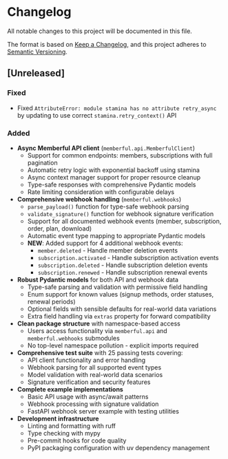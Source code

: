 # Changelog

All notable changes to this project will be documented in this file.

The format is based on [Keep a Changelog](https://keepachangelog.com/en/1.0.0/),
and this project adheres to [Semantic Versioning](https://semver.org/spec/v2.0.0.html).

## [Unreleased]

### Fixed
- Fixed `AttributeError: module stamina has no attribute retry_async` by updating to use correct `stamina.retry_context()` API

### Added
- **Async Memberful API client** (`memberful.api.MemberfulClient`)
  - Support for common endpoints: members, subscriptions with full pagination
  - Automatic retry logic with exponential backoff using stamina
  - Async context manager support for proper resource cleanup
  - Type-safe responses with comprehensive Pydantic models
  - Rate limiting consideration with configurable delays
- **Comprehensive webhook handling** (`memberful.webhooks`)
  - `parse_payload()` function for type-safe webhook parsing
  - `validate_signature()` function for webhook signature verification
  - Support for all documented webhook events (member, subscription, order, plan, download)
  - Automatic event type mapping to appropriate Pydantic models
  - **NEW**: Added support for 4 additional webhook events:
    - `member.deleted` - Handle member deletion events
    - `subscription.activated` - Handle subscription activation events  
    - `subscription.deleted` - Handle subscription deletion events
    - `subscription.renewed` - Handle subscription renewal events
- **Robust Pydantic models** for both API and webhook data
  - Type-safe parsing and validation with permissive field handling
  - Enum support for known values (signup methods, order statuses, renewal periods)
  - Optional fields with sensible defaults for real-world data variations
  - Extra field handling via `extras` property for forward compatibility
- **Clean package structure** with namespace-based access
  - Users access functionality via `memberful.api` and `memberful.webhooks` submodules
  - No top-level namespace pollution - explicit imports required
- **Comprehensive test suite** with 25 passing tests covering:
  - API client functionality and error handling
  - Webhook parsing for all supported event types
  - Model validation with real-world data scenarios
  - Signature verification and security features
- **Complete example implementations**
  - Basic API usage with async/await patterns
  - Webhook processing with signature validation
  - FastAPI webhook server example with testing utilities
- **Development infrastructure**
  - Linting and formatting with ruff
  - Type checking with mypy
  - Pre-commit hooks for code quality
  - PyPI packaging configuration with uv dependency management
